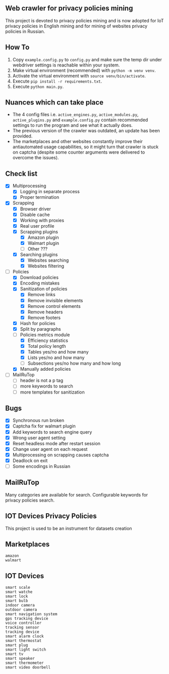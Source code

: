 Web crawler for  privacy policies mining
----------------------------------------

This project is devoted to privacy policies mining and is now adopted for IoT
privacy
policies in English mining and for mining of websites privacy policies in
Russian.


How To
------

1. Copy `example.config.py` to `config.py` and make sure the temp dir under webdriver settings is reachable within your system.
1. Make virtual environment (recommended) with `python -m venv venv`.
1. Activate the virtual environment with `source venv/bin/activate`.
1. Execute `pip install -r requirements.txt`.
1. Execute `python main.py`.


Nuances which can take place
----------------------------

- The 4 config files i.e. `active_engines.py`, `active_modules.py`, `active_plugins.py` and `example.config.py` contain recommended settings to run the program and see what it actually does.
- The previous version of the crawler was outdated, an update has been provided.
- The marketplaces and other websites constantly improve their antiautomated usage capabilities, so it might turn that crawler is stuck on captcha (despite some counter arguments were delivered to overcome the issues).


Check list
----------

- [x] Multiprocessing
    - [x] Logging in separate process
    - [x] Proper termination

- [x] Scrapping
    - [x] Browser driver
    - [x] Disable cache
    - [x] Working with proxies
    - [x] Real user profile
    - [x] Scrapping plugins
        - [x] Amazon plugin
        - [x] Walmart plugin
        - [ ] Other ???
    - [x] Searching plugins
        - [x] Websites searching
        - [x] Websites filtering

- [ ] Policies
    - [x] Download policies
    - [x] Encoding mistakes
    - [x] Sanitization of policies
        - [x] Remove links
        - [x] Remove invisible elements
        - [x] Remove control elements
        - [x] Remove headers
        - [x] Remove footers
    - [x] Hash for policies
    - [x] Split by paragraphs
    - [ ] Policies metrics module
        - [x] Efficiency statistics
        - [x] Total policy length
        - [x] Tables yes/no and how many
        - [x] Lists yes/no and how many
        - [ ] Subsections yes/no how many and how long
    - [x] Manually added policies

- [ ] MailRuTop
    - [ ] header is not a p tag
    - [ ] more keywords to search
    - [ ] more templates for sanitization

Bugs
----

- [x] Synchronous run broken
- [x] Captcha fix for walmart plugin
- [x] Add keywords to search engine query
- [x] Wrong user agent setting
- [x] Reset headless mode after restart session
- [x] Change user agent on each request
- [x] Multiprocessing on scrapping causes captcha
- [x] Deadlock on exit
- [ ] Some encodings in Russian

MailRuTop
---------

Many categories are available for search. Configurable keywords for privacy
policies search.

IOT Devices Privacy Policies
----------------------------

This project is used to be an instrument for datasets creation

Marketplaces
------------

    amazon
    walmart

IOT Devices
-----------

    smart scale
    smart watche
    smart lock
    smart bulb
    indoor camera 
    outdoor camera 
    smart navigation system
    gps tracking device 
    voice controller
    tracking sensor 
    tracking device
    smart alarm clock
    smart thermostat
    smart plug
    smart light switch
    smart tv
    smart speaker
    smart thermometer
    smart video doorbell